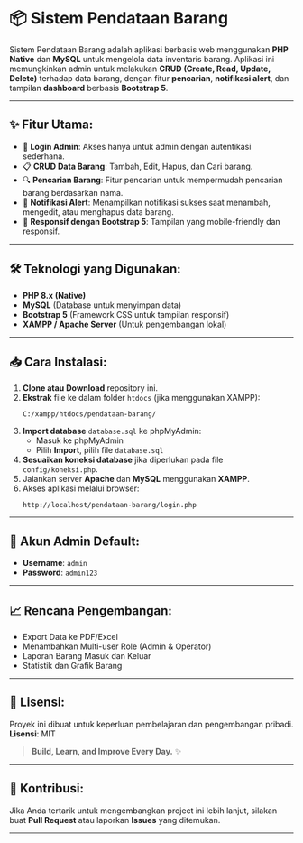 
# 📦 Sistem Pendataan Barang


Sistem Pendataan Barang adalah aplikasi berbasis web menggunakan **PHP Native** dan **MySQL** untuk mengelola data inventaris barang. Aplikasi ini memungkinkan admin untuk melakukan **CRUD (Create, Read, Update, Delete)** terhadap data barang, dengan fitur **pencarian**, **notifikasi alert**, dan tampilan **dashboard** berbasis **Bootstrap 5**.

---

## ✨ Fitur Utama:
- 🔐 **Login Admin**: Akses hanya untuk admin dengan autentikasi sederhana.
- 📋 **CRUD Data Barang**: Tambah, Edit, Hapus, dan Cari barang.
- 🔍 **Pencarian Barang**: Fitur pencarian untuk mempermudah pencarian barang berdasarkan nama.
- 🎉 **Notifikasi Alert**: Menampilkan notifikasi sukses saat menambah, mengedit, atau menghapus data barang.
- 📱 **Responsif dengan Bootstrap 5**: Tampilan yang mobile-friendly dan responsif.

---

## 🛠️ Teknologi yang Digunakan:
- **PHP 8.x (Native)**
- **MySQL** (Database untuk menyimpan data)
- **Bootstrap 5** (Framework CSS untuk tampilan responsif)
- **XAMPP / Apache Server** (Untuk pengembangan lokal)

---

## 📥 Cara Instalasi:

1. **Clone atau Download** repository ini.
2. **Ekstrak** file ke dalam folder `htdocs` (jika menggunakan XAMPP):
   ```
   C:/xampp/htdocs/pendataan-barang/
   ```
3. **Import database** `database.sql` ke phpMyAdmin:
   - Masuk ke phpMyAdmin
   - Pilih **Import**, pilih file `database.sql`
4. **Sesuaikan koneksi database** jika diperlukan pada file `config/koneksi.php`.
5. Jalankan server **Apache** dan **MySQL** menggunakan **XAMPP**.
6. Akses aplikasi melalui browser:
   ```
   http://localhost/pendataan-barang/login.php
   ```

---

## 🔐 Akun Admin Default:
- **Username**: `admin`
- **Password**: `admin123`


---

## 📈 Rencana Pengembangan:
- Export Data ke PDF/Excel
- Menambahkan Multi-user Role (Admin & Operator)
- Laporan Barang Masuk dan Keluar
- Statistik dan Grafik Barang

---

## 📜 Lisensi:
Proyek ini dibuat untuk keperluan pembelajaran dan pengembangan pribadi.  
**Lisensi**: MIT

> **Build, Learn, and Improve Every Day.** ✨

---

## 🎯 Kontribusi:
Jika Anda tertarik untuk mengembangkan project ini lebih lanjut, silakan buat **Pull Request** atau laporkan **Issues** yang ditemukan.

---

